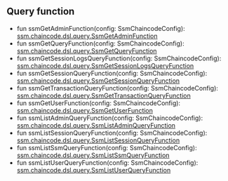 

## Query function  
 - fun ssmGetAdminFunction(config: SsmChaincodeConfig): [ssm.chaincode.dsl.query.SsmGetAdminFunction](#get-admin)
 - fun ssmGetQueryFunction(config: SsmChaincodeConfig): [ssm.chaincode.dsl.query.SsmGetQueryFunction](#get-ssm)
 - fun ssmGetSessionLogsQueryFunction(config: SsmChaincodeConfig): [ssm.chaincode.dsl.query.SsmGetSessionLogsQueryFunction](#get-session-logs)
 - fun ssmGetSessionQueryFunction(config: SsmChaincodeConfig): [ssm.chaincode.dsl.query.SsmGetSessionQueryFunction](#get-session)
 - fun ssmGetTransactionQueryFunction(config: SsmChaincodeConfig): [ssm.chaincode.dsl.query.SsmGetTransactionQueryFunction](#get-a-transaction)
 - fun ssmGetUserFunction(config: SsmChaincodeConfig): [ssm.chaincode.dsl.query.SsmGetUserFunction](#get-user)
 - fun ssmListAdminQueryFunction(config: SsmChaincodeConfig): [ssm.chaincode.dsl.query.SsmListAdminQueryFunction](#list-admin)
 - fun ssmListSessionQueryFunction(config: SsmChaincodeConfig): [ssm.chaincode.dsl.query.SsmListSessionQueryFunction](#list-sessions)
 - fun ssmListSsmQueryFunction(config: SsmChaincodeConfig): [ssm.chaincode.dsl.query.SsmListSsmQueryFunction](#list-ssms)
 - fun ssmListUserQueryFunction(config: SsmChaincodeConfig): [ssm.chaincode.dsl.query.SsmListUserQueryFunction](#list-users)

